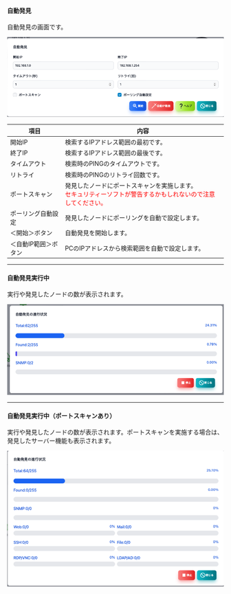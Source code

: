 #### 自動発見
<div class="text-xl">
自動発見の画面です。
</div>

![自動発見開始](../../help/ja/2023-11-29_17-32-15.png)

>>>

<div class="text-lg">

|項目|内容|
|----|----|
|開始IP|検索するIPアドレス範囲の最初です。|
|終了IP|検索するIPアドレス範囲の最後です。|
|タイムアウト|検索時のPINGのタイムアウトです。|
|リトライ|検索時のPINGのリトライ回数です。|
|ポートスキャン|発見したノードにポートスキャンを実施します。<br><span style="color:red">セキュリティーソフトが警告するかもしれないので注意してください。</span> |
|ポーリング自動設定|発見したノードにポーリングを自動で設定します。|
|＜開始＞ボタン|自動発見を開始します。|
|＜自動IP範囲＞ボタン|PCのIPアドレスから検索範囲を自動で設定します。|


</div>

---
#### 自動発見実行中

<div class="text-xl">
実行や発見したノードの数が表示されます。
</div>

![自動発見中](../../help/ja/2023-11-29_17-35-37.png)

---
#### 自動発見実行中（ポートスキャンあり）

<div class="text-xl">
実行や発見したノードの数が表示されます。ポートスキャンを実施する場合は、発見したサーバー機能も表示されます。
</div>


![自動発見中ポートスキャンあり](../../help/ja/2023-11-29_17-36-27.png)
